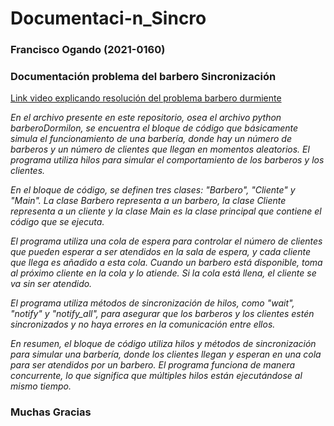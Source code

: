 # Documentaci-n_Sincro
### Francisco Ogando (2021-0160)
### Documentación problema del barbero Sincronización
[Link video explicando resolución del problema barbero durmiente](https://miucateciedu-my.sharepoint.com/personal/20210160_miucateci_edu_do/_layouts/15/onedrive.aspx?login_hint=20210160%40miucateci%2Eedu%2Edo&id=%2Fpersonal%2F20210160%5Fmiucateci%5Fedu%5Fdo%2FDocuments%2FSist%20operativo%20II%2FInShot%5F20230328%5F235646128%2Emp4&parent=%2Fpersonal%2F20210160%5Fmiucateci%5Fedu%5Fdo%2FDocuments%2FSist%20operativo%20II)

*En el archivo presente en este repositorio, osea el archivo python barberoDormilon, se encuentra el bloque de código que básicamente simula el funcionamiento de una barbería, donde hay un número de barberos y un número de clientes que llegan en momentos aleatorios. El programa utiliza hilos para simular el comportamiento de los barberos y los clientes.* 

*En el bloque de código, se definen tres clases: "Barbero", "Cliente" y "Main". La clase Barbero representa a un barbero, la clase Cliente representa a un cliente y la clase Main es la clase principal que contiene el código que se ejecuta.* 

*El programa utiliza una cola de espera para controlar el número de clientes que pueden esperar a ser atendidos en la sala de espera, y cada cliente que llega es añadido a esta cola. Cuando un barbero está disponible, toma al próximo cliente en la cola y lo atiende. Si la cola está llena, el cliente se va sin ser atendido.* 

*El programa utiliza métodos de sincronización de hilos, como "wait", "notify" y "notify_all", para asegurar que los barberos y los clientes estén sincronizados y no haya errores en la comunicación entre ellos.* 

*En resumen, el bloque de código utiliza hilos y métodos de sincronización para simular una barbería, donde los clientes llegan y esperan en una cola para ser atendidos por un barbero. El programa funciona de manera concurrente, lo que significa que múltiples hilos están ejecutándose al mismo tiempo.* 

### Muchas Gracias

